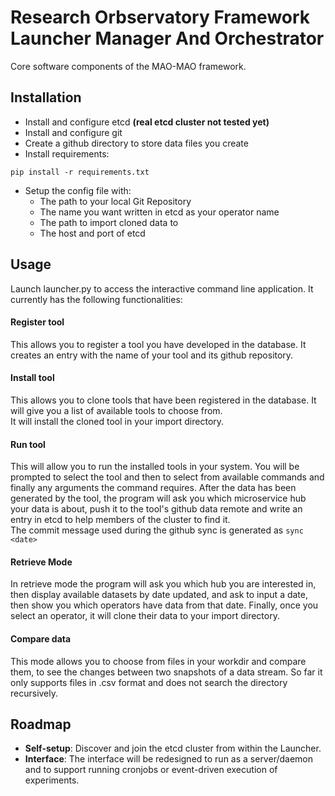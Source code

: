 # Research Orbservatory Framework Launcher Manager And Orchestrator

Core software components of the MAO-MAO framework.

## Installation
 - Install and configure etcd **(real etcd cluster not tested yet)**
 - Install and configure git
 - Create a github directory to store data files you create
 - Install requirements:
 ```
 pip install -r requirements.txt
 ```
 - Setup the config file with:
    - The path to your local Git Repository
    - The name you want written in etcd as your operator name
    - The path to import cloned data to
    - The host and port of etcd

## Usage

Launch launcher.py to access the interactive command line application. It currently has the following functionalities:

#### Register tool

This allows you to register a tool you have developed in the database. It creates an entry with the name of your tool and its github repository.

#### Install tool

This allows you to clone tools that have been registered in the database. It will give you a list of available tools to choose from.  
It will install the cloned tool in your import directory.

#### Run tool

This will allow you to run the installed tools in your system. You will be prompted to select the tool and then to select from available commands and finally any arguments the command requires. After the data has been generated by the tool, the program will ask you which microservice hub your data is about, push it to the tool's github data remote and write an entry in etcd to help members of the cluster to find it.  
The commit message used during the github sync is generated as `sync <date>`

#### Retrieve Mode

In retrieve mode the program will ask you which hub you are interested in, then display available datasets by date updated, and ask to input a date, then show you which operators have data from that date. Finally, once you select an operator, it will clone their data to your import directory.

#### Compare data

This mode allows you to choose from files in your workdir and compare them, to see the changes between two snapshots of a data stream. So far it only supports files in .csv format and does not search the directory recursively.

## Roadmap

- **Self-setup**: Discover and join the etcd cluster from within the Launcher.
- **Interface**: The interface will be redesigned to run as a server/daemon and to support running cronjobs or event-driven execution of experiments.
